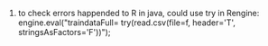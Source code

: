 1. to check errors happended to R in java, could use try in Rengine:  
engine.eval("traindataFull= try(read.csv(file=f, header='T', stringsAsFactors='F'))");  
